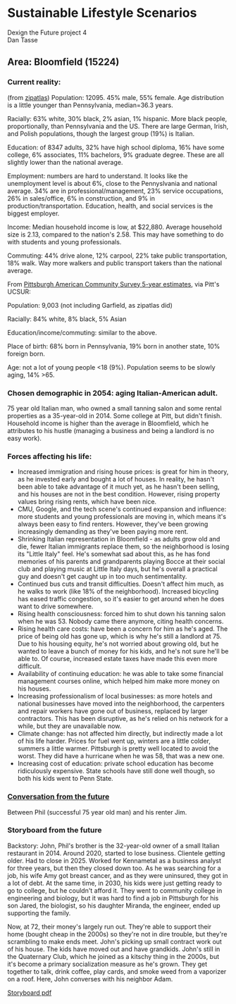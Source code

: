<link href="stylesheets/GitHub2.css" rel="stylesheet"></link>

# Sustainable Lifestyle Scenarios

Dexign the Future project 4  
Dan Tasse

## Area: Bloomfield (15224)

### Current reality:

(from [zipatlas](http://zipatlas.com/us/pa/pittsburgh/zip-15224.htm))
Population: 12095. 45% male, 55% female. Age distribution is a little younger than Pennsylvania, median=36.3 years.

Racially: 63% white, 30% black, 2% asian, 1% hispanic. More black people, proportionally, than Pennsylvania and the US. There are large German, Irish, and Polish populations, though the largest group (19%) is Italian.

Education: of 8347 adults, 32% have high school diploma, 16% have some college, 6% associates, 11% bachelors, 9% graduate degree. These are all slightly lower than the national average.

Employment: numbers are hard to understand. It looks like the unemployment level is about 6%, close to the Pennyslvania and national average. 34% are in professional/management, 23% service occupations, 26% in sales/office, 6% in construction, and 9% in production/transportation. Education, health, and social services is the biggest employer.

Income: Median household income is low, at $22,880. Average household size is 2.13, compared to the nation's 2.58. This may have something to do with students and young professionals. 

Commuting: 44% drive alone, 12% carpool, 22% take public transportation, 18% walk. Way more walkers and public transport takers than the national average.

From [Pittsburgh American Community Survey 5-year estimates](http://ucsur.pitt.edu/wp-content/uploads/2014/11/PittsburghACS_200610_February2012.pdf), via Pitt's UCSUR:

Population: 9,003 (not including Garfield, as zipatlas did)

Racially: 84% white, 8% black, 5% Asian

Education/income/commuting: similar to the above.

Place of birth: 68% born in Pennsylvania, 19% born in another state, 10% foreign born.

Age: not a lot of young people <18 (9%). Population seems to be slowly aging, 14% >65.

### Chosen demographic in 2054: aging Italian-American adult.

75 year old Italian man, who owned a small tanning salon and some rental properties as a 35-year-old in 2014. Some college at Pitt, but didn't finish. Household income is higher than the average in Bloomfield, which he attributes to his hustle (managing a business and being a landlord is no easy work).

### Forces affecting his life:

- Increased immigration and rising house prices: is great for him in theory, as he invested early and bought a lot of houses. In reality, he hasn't been able to take advantage of it much yet, as he hasn't been selling, and his houses are not in the best condition. However, rising property values bring rising rents, which have been nice.
- CMU, Google, and the tech scene's continued expansion and influence: more students and young professionals are moving in, which means it's always been easy to find renters. However, they've been growing increasingly demanding as they've been paying more rent.
- Shrinking Italian representation in Bloomfield - as adults grow old and die, fewer Italian immigrants replace them, so the neighborhood is losing its "Little Italy" feel. He's somewhat sad about this, as he has fond memories of his parents and grandparents playing Bocce at their social club and playing music at Little Italy days, but he's overall a practical guy and doesn't get caught up in too much sentimentality.
- Continued bus cuts and transit difficulties. Doesn't affect him much, as he walks to work (like 18% of the neighborhood). Increased bicycling has eased traffic congestion, so it's easier to get around when he does want to drive somewhere.
- Rising health consciousness: forced him to shut down his tanning salon when he was 53. Nobody came there anymore, citing health concerns.
- Rising health care costs: have been a concern for him as he's aged. The price of being old has gone up, which is why he's still a landlord at 75. Due to his housing equity, he's not worried about growing old, but he wanted to leave a bunch of money for his kids, and he's not sure he'll be able to. Of course, increased estate taxes have made this even more difficult.
- Availability of continuing education: he was able to take some financial management courses online, which helped him make more money on his houses.
- Increasing professionalism of local businesses: as more hotels and national businesses have moved into the neighborhood, the carpenters and repair workers have gone out of business, replaced by larger contractors. This has been disruptive, as he's relied on his network for a while, but they are unavailable now.
- Climate change: has not affected him directly, but indirectly made a lot of his life harder. Prices for fuel went up, winters are a little colder, summers a little warmer. Pittsburgh is pretty well located to avoid the worst. They did have a hurricane when he was 58, that was a new one.
- Increasing cost of education: private school education has become ridiculously expensive. State schools have still done well though, so both his kids went to Penn State.

### [Conversation from the future](letter.html)

Between Phil (successful 75 year old man) and his renter Jim.

### Storyboard from the future

Backstory:
John, Phil's brother is the 32-year-old owner of a small Italian restaurant in 2014. Around 2020, started to lose business. Clientele getting older. Had to close in 2025. Worked for Kennametal as a business analyst for three years, but then they closed down too. As he was searching for a job, his wife Amy got breast cancer, and as they were uninsured, they got in a lot of debt. At the same time, in 2030, his kids were just getting ready to go to college, but he couldn't afford it. They went to community college in engineering and biology, but it was hard to find a job in Pittsburgh for his son Jared, the biologist, so his daughter Miranda, the engineer, ended up supporting the family.

Now, at 72, their money's largely run out. They're able to support their home (bought cheap in the 2000s) so they're not in dire trouble, but they're scrambling to make ends meet. John's picking up small contract work out of his house. The kids have moved out and have grandkids. John's still in the Quaternary Club, which he joined as a kitschy thing in the 2000s, but it's become a primary socialization measure as he's grown. They get together to talk, drink coffee, play cards, and smoke weed from a vaporizer on a roof. Here, John converses with his neighbor Adam.

[Storyboard pdf](storyboard.pdf)

